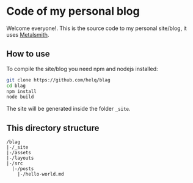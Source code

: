 Code of my personal blog
========================

Welcome everyone!. This is the source code to my personal site/blog, it uses [Metalsmith](http://www.metalsmith.io/).

How to use
----------

To compile the site/blog you need npm and nodejs installed:

``` .sh
git clone https://github.com/helq/blag
cd blag
npm install
node build
```

The site will be generated inside the folder `_site`.

This directory structure
------------------------

```
/blag
|-/_site
|-/assets
|-/layouts
|-/src
  |-/posts
    |-/hello-world.md
```
